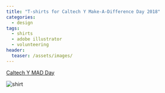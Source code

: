 ```yaml
---
title: "T-shirts for Caltech Y Make-A-Difference Day 2018"
categories:
  - design
tags:
  - shirts
  - adobe illustrator
  - volunteering
header:
  teaser: /assets/images/
---
```



[Caltech Y MAD Day](https://www.caltechy.org/single-post/2018/07/02/hundreds-of-volunteers-make-a-differencetitled)

![shirt](/assets/images/)